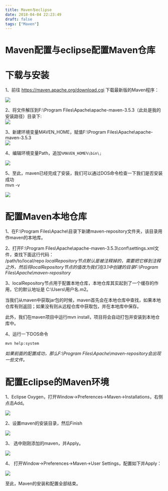 ```yaml
---
title: Maven与eclipse
date: 2018-04-04 22:23:49
draft: false
tags: ["Maven"]
---
```

<h1>Maven配置与eclipse配置Maven仓库</h1>

# 下载与安装

1、前往 https://maven.apache.org/download.cgi 下载最新版的Maven程序：

![](https://github.com/No-Sky/storage/raw/master/images/maven/mavendownload.png)
<!-- more -->
2、将文件解压到F:\Program Files\Apache\apache-maven-3.5.3（此处是我的安装路径）目录下:
​	
![](https://github.com/No-Sky/storage/raw/master/images/maven/maveninstaller.png)

3、新建环境变量MAVEN_HOME，赋值F:\Program Files\Apache\apache-maven-3.5.3
​	
![](https://github.com/No-Sky/storage/raw/master/images/maven/mavenpath1.png)

4、编辑环境变量Path，追加`%MAVEN_HOME%\bin\;`

![](https://github.com/No-Sky/storage/raw/master/images/maven/mavenpath2.png)

5、至此，maven已经完成了安装，我们可以通过DOS命令检查一下我们是否安装成功
​	
​	mvn -v

![](https://github.com/No-Sky/storage/raw/master/images/maven/mavenversion.png)

# 配置Maven本地仓库

1、在F:\Program Files\Apache\目录下新建maven-repository文件夹，该目录用作maven的本地库。

2、打开F:\Program Files\Apache\apache-maven-3.5.3\conf\settings.xml文件，查找下面这行代码：
​	
​	<localRepository>/path/to/local/repo</localRepository>
*localRepository节点默认是被注释掉的，需要把它移到注释之外，然后将localRepository节点的值改为我们在3.1中创建的目录F:\Program Files\Apache\maven-repository*

3、localRepository节点用于配置本地仓库，本地仓库其实起到了一个缓存的作用，它的默认地址是 C:\Users\用户名.m2。

当我们从maven中获取jar包的时候，maven首先会在本地仓库中查找，如果本地仓库有则返回；如果没有则从远程仓库中获取包，并在本地库中保存。

此外，我们在maven项目中运行mvn install，项目将会自动打包并安装到本地仓库中。

4、运行一下DOS命令

	mvn help:system
*如果前面的配置成功，那么F:\Program Files\Apache\maven-repository会出现一些文件。*

# 配置Eclipse的Maven环境

1、Eclipse Oxygen，打开Window->Preferences->Maven->Installations，右侧点击Add。

![](https://github.com/No-Sky/storage/raw/master/images/maven/maven-eclipse01.png)

2、设置maven的安装目录，然后Finish

![](https://github.com/No-Sky/storage/raw/master/images/maven/maveneclipse02.png)

3、 选中刚刚添加的maven，并Apply。

![](https://github.com/No-Sky/storage/raw/master/images/maven/maveneclipse03.png)

4、 打开Window->Preferences->Maven->User Settings，配置如下并Apply：

![](https://github.com/No-Sky/storage/raw/master/images/maven/maveneclipse04.png)

至此，Maven的安装和配置全部结束。